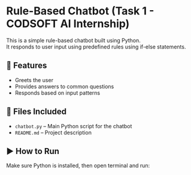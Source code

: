 # Rule-Based Chatbot (Task 1 - CODSOFT AI Internship)

This is a simple rule-based chatbot built using Python.  
It responds to user input using predefined rules using if-else statements.

## 🔧 Features

- Greets the user
- Provides answers to common questions
- Responds based on input patterns

## 📁 Files Included

- `chatbot.py` – Main Python script for the chatbot
- `README.md` – Project description

## ▶️ How to Run

Make sure Python is installed, then open terminal and run:
